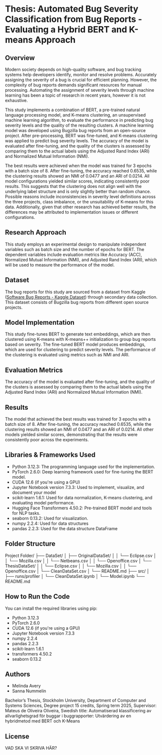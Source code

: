 # Thesis: Automated Bug Severity Classification from Bug Reports - Evaluating a Hybrid BERT and K-means Approach

## Overview
Modern society depends on high-quality software, and bug tracking systems
help developers identify, monitor and resolve problems. Accurately assigning
the severity of a bug is crucial for efficient planning. However, the complexity
of bug reports demands significant resources for manual processing. Automating the assignment of severity levels through machine learning has been a topic
of research in recent years, however it is not exhaustive. 

This study implements
a combination of BERT, a pre-trained natural language processing model, and
K-means clustering, an unsupervised machine learning algorithm, to evaluate
the performance in predicting bug severity levels and the quality of the resulting
clusters. A machine learning model was developed using Bugzilla bug reports
from an open-source project. After pre-processing, BERT was fine-tuned, and
K-means clustering was applied to predict bug severity levels. The accuracy
of the model is evaluated after fine-tuning, and the quality of the clusters is
assessed by comparing them to the actual labels using the Adjusted Rand Index (ARI) and Normalized Mutual Information (NMI). 

The best results were
achieved when the model was trained for 3 epochs with a batch size of 8. After
fine-tuning, the accuracy reached 0.6535, while the clustering results showed an
NMI of 0.0477 and an ARI of 0.0214. All model configurations yielded similar
scores, indicating consistently poor results. This suggests that the clustering
does not align well with the underlying label structure and is only slightly better than random chance. Possible reasons include inconsistencies in severity
level definitions across the three projects, class imbalance, or the unsuitability
of K-means for this data. Additionally, given that other research has achieved
better results, the differences may be attributed to implementation issues or
different configurations.

## Research Approach
This study employs an experimental design to manipulate independent variables such as batch size
and the number of epochs for BERT. The dependent variables include evaluation metrics 
like Accuracy (ACC), Normalized Mutual Information (NMI), and Adjusted Rand Index (ARI), 
which will be used to measure the performance of the model. 

## Dataset
The bug reports for this study are sourced from a dataset from Kaggle ([Software Bug Reports - Kaggle Dataset](https://www.kaggle.com/datasets/samanthakumara/software-bug-reports)) through secondary data collection. This dataset consists of Bugzilla bug reports from different open source projects.

## Model Implementation

This study fine-tunes BERT to generate text embeddings, 
which are then clustered using K-means with K-means++ initialization 
to group bug reports based on severity. The fine-tuned BERT model produces embeddings, 
which are used for clustering to predict severity levels. The performance of the clustering 
is evaluated using metrics such as NMI and ARI.


## Evaluation Metrics
The accuracy of the model is evaluated after fine-tuning, and the quality of the
clusters is assessed by comparing them to the actual labels using the Adjusted
Rand Index (ARI) and Normalized Mutual Information (NMI).

## Results
The model that achieved the best results was trained for 3 epochs with a batch
size of 8. After fine-tuning, the accuracy reached 0.6535, while the clustering
results showed an NMI of 0.0477 and an ARI of 0.0214. All other models yielded
similar scores, demonstrating that the results were consistently poor across the
experiments.

## Libraries & Frameworks Used
- Python 3.12.3: The programming language used for the implementation.
- PyTorch 2.6.0: Deep learning framework used for fine-tuning the BERT model.
- CUDA 12.6 (if you're using a GPU)
- Jupyter Notebook version 7.3.3: Used to implement, visualize, and document your model
- scikit-learn 1.6.1: Used for data normalization, K-means clustering, and evaluating model performance.
- Hugging Face Transformers 4.50.2: Pre-trained BERT model and tools for NLP tasks.
- seaborn 0.13.2: Used for visualization.
- numpy 2.2.4: Used for data structures
- pandas 2.2.3: Used for the data structure DataFrame

## Folder Structure

Project Folder/
├── DataSet/
│   ├── OriginalDataSet/
│   │   └── Eclipse.csv
│   │   └── Mozilla.csv
│   │   └── Netbeans.csv
│   │   └── Openoffice.csv
│   └── ThesisDataSet/
│   │   └── Eclipse.csv
│   │   └── Mozilla.csv
│   │   └── Openoffice.csv
│   └── CleanDataSet.csv
│   └── README.md
├── src/
│   ├── runs/profiler
│   └── CleanDataSet.ipynb
│   └── Model.ipynb
└── README.md

## How to Run the Code
You can install the required libraries using pip:
- Python 3.12.3
- PyTorch 2.6.0
- CUDA 12.6 (if you're using a GPU)
- Jupyter Notebook version 7.3.3
- numpy 2.2.4
- pandas 2.2.3
- scikit-learn 1.6.1
- transformers 4.50.2
- seaborn 0.13.2

## Authors

- Melinda Avery
- Sanna Nummelin

Bachelor’s Thesis, 
Stockholm University, 
Department of Computer and Systems Sciences, 
Degree project 15 credits, 
Spring term 2025, 
Supervisor: Mateus de Oliveira Oliveira, 
Swedish title: Automatiserad klassificering av allvarlighetsgrad för buggar i buggrapporter: Utvärdering av en hybridmetod med BERT och K-Means

## License
VAD SKA VI SKRIVA HÄR?